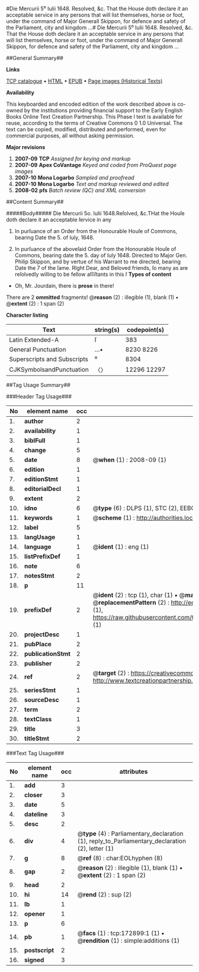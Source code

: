 #Die Mercurii 5⁰ Iulii 1648. Resolved, &c. That the House doth declare it an acceptable service in any persons that will list themselves, horse or foot, under the command of Major Generall Skippon, for defence and safety of the Parliament, city and kingdom ...#
Die Mercurii 5⁰ Iulii 1648. Resolved, &c. That the House doth declare it an acceptable service in any persons that will list themselves, horse or foot, under the command of Major Generall Skippon, for defence and safety of the Parliament, city and kingdom ...

##General Summary##

**Links**

[TCP catalogue](http://www.ota.ox.ac.uk/tcp/)  • 
[HTML](http://tei.it.ox.ac.uk/tcp/Texts-HTML/free/A83/A83829.html)  • 
[EPUB](http://tei.it.ox.ac.uk/tcp/Texts-EPUB/free/A83/A83829.epub) • 
[Page images (Historical Texts)](https://data.historicaltexts.jisc.ac.uk/view?pubId=eebo-47683433e&pageId=eebo-47683433e-172899-1)

**Availability**

This keyboarded and encoded edition of the
	       work described above is co-owned by the institutions
	       providing financial support to the Early English Books
	       Online Text Creation Partnership. This Phase I text is
	       available for reuse, according to the terms of Creative
	       Commons 0 1.0 Universal. The text can be copied,
	       modified, distributed and performed, even for
	       commercial purposes, all without asking permission.

**Major revisions**

1. __2007-09__ __TCP__ *Assigned for keying and markup*
1. __2007-09__ __Apex CoVantage__ *Keyed and coded from ProQuest page images*
1. __2007-10__ __Mona Logarbo__ *Sampled and proofread*
1. __2007-10__ __Mona Logarbo__ *Text and markup reviewed and edited*
1. __2008-02__ __pfs__ *Batch review (QC) and XML conversion*

##Content Summary##

#####Body#####
Die Mercurii 5o. Iulii 1648.Reſolved, &c.THat the Houſe doth declare it an acceptable ſervice in any
1. In purſuance of an Order from the Honourable Houſe of Commons, bearing Date the 5. of Iuly, 1648.

1. In purſuance of the aboveſaid Order from the Honourable Houſe of Commons, bearing date the 5. day of Iuly 1648. Directed to Major Gen. Philip Skippon, and by vertue of his Warrant to me directed, bearing Date the 7 of the ſame.
RIght Dear, and Beloved friends, ſo many as are reſolvedly willing to be fellow aſſiſtants in this ſ
**Types of content**

  * Oh, Mr. Jourdain, there is **prose** in there!

There are 2 **ommitted** fragments! 
 @__reason__ (2) : illegible (1), blank (1)  •  @__extent__ (2) : 1 span (2)

**Character listing**


|Text|string(s)|codepoint(s)|
|---|---|---|
|Latin Extended-A|ſ|383|
|General Punctuation|…•|8230 8226|
|Superscripts             and Subscripts|⁰|8304|
|CJKSymbolsandPunctuation|〈〉|12296 12297|

##Tag Usage Summary##

###Header Tag Usage###

|No|element name|occ|attributes|
|---|---|---|---|
|1.|__author__|2||
|2.|__availability__|1||
|3.|__biblFull__|1||
|4.|__change__|5||
|5.|__date__|8| @__when__ (1) : 2008-09 (1)|
|6.|__edition__|1||
|7.|__editionStmt__|1||
|8.|__editorialDecl__|1||
|9.|__extent__|2||
|10.|__idno__|6| @__type__ (6) : DLPS (1), STC (2), EEBO-CITATION (1), OCLC (1), VID (1)|
|11.|__keywords__|1| @__scheme__ (1) : http://authorities.loc.gov/ (1)|
|12.|__label__|5||
|13.|__langUsage__|1||
|14.|__language__|1| @__ident__ (1) : eng (1)|
|15.|__listPrefixDef__|1||
|16.|__note__|6||
|17.|__notesStmt__|2||
|18.|__p__|11||
|19.|__prefixDef__|2| @__ident__ (2) : tcp (1), char (1)  •  @__matchPattern__ (2) : ([0-9\-]+):([0-9IVX]+) (1), (.+) (1)  •  @__replacementPattern__ (2) : http://eebo.chadwyck.com/downloadtiff?vid=$1&page=$2 (1), https://raw.githubusercontent.com/textcreationpartnership/Texts/master/tcpchars.xml#$1 (1)|
|20.|__projectDesc__|1||
|21.|__pubPlace__|2||
|22.|__publicationStmt__|2||
|23.|__publisher__|2||
|24.|__ref__|2| @__target__ (2) : https://creativecommons.org/publicdomain/zero/1.0/ (1), http://www.textcreationpartnership.org/docs/. (1)|
|25.|__seriesStmt__|1||
|26.|__sourceDesc__|1||
|27.|__term__|2||
|28.|__textClass__|1||
|29.|__title__|3||
|30.|__titleStmt__|2||


###Text Tag Usage###

|No|element name|occ|attributes|
|---|---|---|---|
|1.|__add__|3||
|2.|__closer__|3||
|3.|__date__|5||
|4.|__dateline__|3||
|5.|__desc__|2||
|6.|__div__|4| @__type__ (4) : Parliamentary_declaration (1), reply_to_Parliamentary_declaration (2), letter (1)|
|7.|__g__|8| @__ref__ (8) : char:EOLhyphen (8)|
|8.|__gap__|2| @__reason__ (2) : illegible (1), blank (1)  •  @__extent__ (2) : 1 span (2)|
|9.|__head__|2||
|10.|__hi__|14| @__rend__ (2) : sup (2)|
|11.|__lb__|1||
|12.|__opener__|1||
|13.|__p__|6||
|14.|__pb__|1| @__facs__ (1) : tcp:172899:1 (1)  •  @__rendition__ (1) : simple:additions (1)|
|15.|__postscript__|2||
|16.|__signed__|3||
